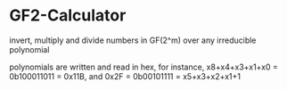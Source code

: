 # GF2-Calculator
invert, multiply and divide numbers in GF(2^m) over any irreducible polynomial

polynomials are written and read in hex, for instance, x8+x4+x3+x1+x0 = 0b100011011 = 0x11B, and 0x2F = 0b00101111 = x5+x3+x2+x1+1 
